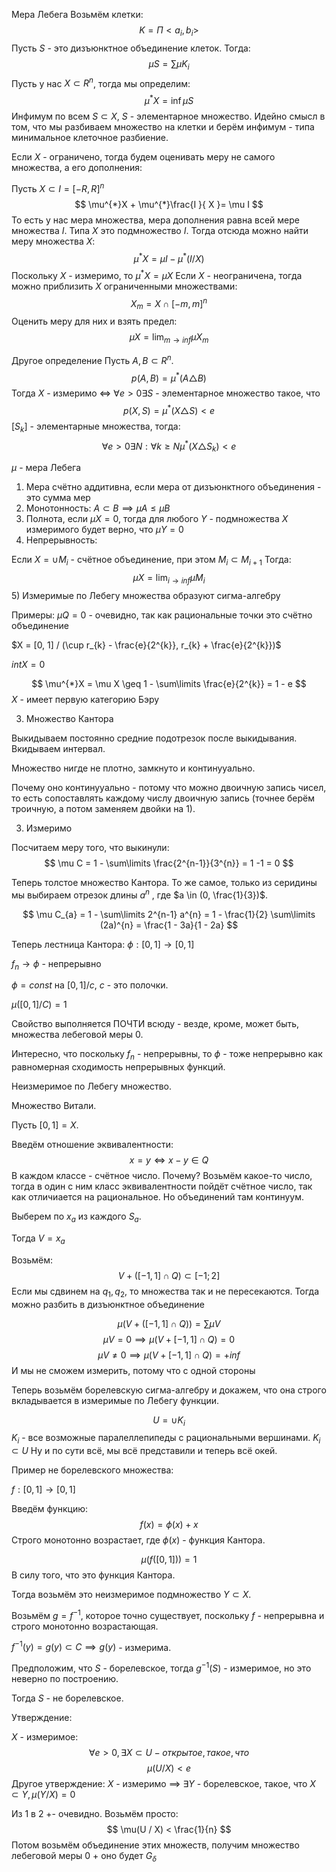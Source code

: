 Мера Лебега
Возьмём клетки:
$$
K = \Pi<a_{i}, b_{i}>
$$
Пусть $S$ - это дизъюнктное объединение клеток.
Тогда:
$$
\mu S = \sum\limits \mu K_{i}
$$
Пусть у нас $X \subset R^{n}$, тогда мы определим:
$$
\mu^{*}X = \inf \mu S
$$
Инфимум по всем $S \subset X$, $S$ - элементарное множество.
Идейно смысл в том, что мы разбиваем множество на клетки и берём инфимум - типа минимальное клеточное разбиение.

Если $X$ - ограничено, тогда будем оценивать меру не самого множества, а его дополнения:

Пусть $X \subset I = [-R, R]^{n}$
$$
\mu^{*}X + \mu^{*}\frac{I }{ X }= \mu I
$$
То есть у нас мера множества, мера дополнения равна всей мере множества $I$. Типа $X$ это подмножество $I$.
Тогда отсюда можно найти меру множества $X$:
$$
\mu^{*}X = \mu I - \mu^{*}(I / X)
$$
Поскольку $X$ - измеримо, то $\mu^{*}X = \mu X$
Если $X$ - неограничена, тогда можно приблизить $X$ ограниченными множествами:
$$
X_{m} = X \cap [-m, m]^{n}
$$
Оценить меру для них и взять предел:
$$
\mu X = \lim_{m\rightarrow inf} \mu X_{m}
$$

Другое определение
Пусть $A, B \subset R^{n}$.
$$
p(A, B) = \mu^{*}(A \triangle B)
$$
Тогда
$X$ - измеримо $\iff$ $\forall e > 0 \exists S$ - элементарное множество такое, что$$
p(X, S) = \mu^{*}(X \triangle S) < e
$$
$[S_{k}]$ - элементарные множества, тогда:
$$
\forall e > 0 \exists N: \forall k \geq N \mu^{*}(X \triangle S_{k}) < e
$$

$\mu$ - мера Лебега

1) Мера счётно аддитивна, если мера от дизъюнктного объединения - это сумма мер
2) Монотонность: $A \subset B \implies \mu A \leq \mu B$
3) Полнота, если $\mu X = 0$, тогда для любого $Y$ - подмножества $X$ измеримого будет верно, что $\mu Y = 0$
4) Непрерывность:

Если $X = \cup M_{i}$ - счётное объединение, при этом $M_{i} \subset M_{i+1}$
Тогда:
$$
\mu X  =\lim_{i\rightarrow inf} \mu M_{i}
$$
5) Измеримые по Лебегу множества образуют сигма-алгебру

Примеры:
$\mu Q = 0$ - очевидно, так как рациональные точки это счётно объединение

$X = [0, 1] / (\cup r_{k} - \frac{e}{2^{k}}, r_{k} + \frac{e}{2^{k}})$

$int X = 0$

$$
\mu^{*}X = \mu X \geq 1 - \sum\limits \frac{e}{2^{k}} = 1 - e
$$
$X$ - имеет первую категорию Бэру 

3) Множество Кантора

Выкидываем постоянно средние подотрезок после выкидывания.
Вкидываем интервал.

Множество нигде не плотно, замкнуто и континууально.

Почему оно континууально - потому что можно двоичную запись чисел, то есть сопоставлять каждому числу двоичную запись (точнее берём троичную, а потом заменяем двойки на 1).

3) Измеримо

Посчитаем меру того, что выкинули:
$$
\mu C = 1 - \sum\limits \frac{2^{n-1}}{3^{n}} = 1 -1 = 0
$$

Теперь толстое множество Кантора. То же самое, только из серидины мы выбираем отрезок длины $a^n$ , где $a \in (0, \frac{1}{3})$.

$$
\mu C_{a} = 1 - \sum\limits 2^{n-1} a^{n} = 1 - \frac{1}{2} \sum\limits (2a)^{n} = \frac{1 - 3a}{1 - 2a}
$$

Теперь лестница Кантора:
$\phi: [0, 1] \rightarrow [0, 1]$

$f_{n} \rightarrow \phi$ - непрерывно

$\phi = const$ на $[0, 1] / c$, $c$ - это полочки.

$\mu([0, 1] / C) = 1$

Свойство выполняется ПОЧТИ всюду - везде, кроме, может быть, множества лебеговой меры 0.

Интересно, что поскольку $f_{n}$ - непрерывны, то $\phi$ - тоже непрерывно как равномерная сходимость непрерывных функций.

Неизмеримое по Лебегу множество.

Множество Витали.

Пусть $[0, 1] = X$.

Введём отношение эквивалентности:
$$
x = y \iff x - y \in Q
$$
В каждом классе - счётное число. Почему? Возьмём какое-то число, тогда в один с ним класс эквивалентности пойдёт счётное число, так как отличиается на рациональное.
Но объединений там континуум.

Выберем по $x_{a}$ из каждого $S_{a}$.

Тогда $V = {x_{a}}$

Возьмём:
$$
V + ([-1, 1] \cap Q) \subset [-1; 2]
$$
Если мы сдвинем на $q_{1}, q_{2}$, то множества так и не пересекаются.
Тогда можно разбить в дизъюнктное объединение

$$
\mu(V + ([-1, 1]\cap Q)) = \sum\limits \mu V
$$
$$
\mu V = 0 \implies \mu(V + [-1, 1]\cap Q) = 0
$$
$$
\mu V \ne 0 \implies \mu(V + [-1, 1]\cap Q) = +inf
$$
И мы не сможем измерить, потому что с одной стороны

Теперь возьмём борелевскую сигма-алгебру и докажем, что она строго вкладывается в измеримые по Лебегу функции.

$$
U = \cup K_{i}
$$
$K_{i}$ - все возможные паралеллепипеды с рациональными вершинами.
$K_{i} \subset U$
Ну и по сути всё, мы всё представили и теперь всё окей.

Пример не борелевского множества:

$f: [0, 1] \rightarrow [0, 1]$

Введём функцию:
$$
f(x) = \phi(x) + x
$$
Строго монотонно возрастает, где $\phi(x)$ - функция Кантора.

$$
\mu(f([0, 1])) = 1
$$
В силу того, что это функция Кантора.

Тогда возьмём это неизмеримое подмножество $Y \subset X$.

Возьмём $g = f^{-1}$, которое точно существует, поскольку $f$ - непрерывна и строго монотонно возрастающая.

$f^{-1}(y) = g(y) \subset C \implies g(y)$ - измерима.

Предположим, что $S$ - борелевское, тогда $g^{-1}(S)$ - измеримое, но это неверно по построению.

Тогда $S$ - не борелевское.

Утверждение:

$X$ - измеримое:
$$
\forall e > 0, \exists X \subset U - открытое, такое, что
$$
$$
\mu(U / X) < e
$$
Другое утверждение:
$X$ - измеримо $\implies$ $\exists Y$ - борелевское, такое, что $X \subset Y, \mu(Y / X) = 0$

Из 1 в 2 +- очевидно. Возьмём просто:
$$
\mu(U / X) < \frac{1}{n}
$$
Потом возьмём объединение этих множеств, получим множество лебеговой меры 0 + оно будет $G_{\delta}$
